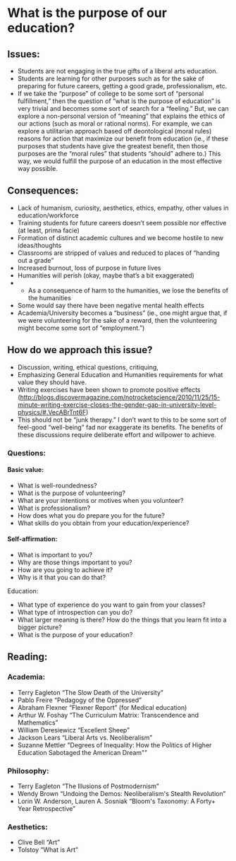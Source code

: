 # What is the purpose of our education?

## Issues:
+ Students are not engaging in the true gifts of a liberal arts education.
+ Students are learning for other purposes such as for the sake of preparing for future careers, getting a good grade, professionalism, etc.
+ If we take the “purpose” of college to be some sort of “personal fulfillment,” then the question of “what is the purpose of education” is very trivial and becomes some sort of search for a “feeling.” But, we can explore a non-personal version of “meaning” that explains the ethics of our actions (such as moral or rational norms). For example, we can explore a utilitarian approach based off deontological (moral rules) reasons for action that maximize our benefit from education (ie., if these purposes that students have give the greatest benefit, then those purposes are the “moral rules” that students “should” adhere to.) This way, we would fulfill the purpose of an education in the most effective way possible.

## Consequences:
+ Lack of humanism, curiosity, aesthetics, ethics, empathy, other values in education/workforce
+ Training students for future careers doesn’t seem possible nor effective (at least, prima facie)
+ Formation of distinct academic cultures and we become hostile to new ideas/thoughts
+ Classrooms are stripped of values and reduced to places of “handing out a grade”
+ Increased burnout, loss of purpose in future lives
+ Humanities will perish (okay, maybe that’s a bit exaggerated)
+ + As a consequence of harm to the humanities, we lose the benefits of the humanities
+ Some would say there have been negative mental health effects
+ Academia/University becomes a “business” (ie., one might argue that, if we were volunteering for the sake of a reward, then the volunteering might become some sort of “employment.”)

## How do we approach this issue?
+ Discussion, writing, ethical questions, critiquing,
+ Emphasizing General Education and Humanities requirements for what value they should have.
+ Writing exercises have been shown to promote positive effects (http://blogs.discovermagazine.com/notrocketscience/2010/11/25/15-minute-writing-exercise-closes-the-gender-gap-in-university-level-physics/#.VecABrTnt6F)
+ This should not be “junk therapy.” I don’t want to this to be some sort of feel-good “well-being” fad nor exaggerate its benefits. The benefits of these discussions require deliberate effort and willpower to achieve.

### Questions:
#### Basic value:
+ What is well-roundedness?
+ What is the purpose of volunteering?
+ What are your intentions or motives when you volunteer?
+ What is professionalism?
+ How does what you do prepare you for the future?
+ What skills do you obtain from your education/experience?

#### Self-affirmation:
+ What is important to you?
+ Why are those things important to you?
+ How are you going to achieve it?
+ Why is it that you can do that?

Education:
+ What type of experience do you want to gain from your classes?
+ What type of introspection can you do?
+ What larger meaning is there? How do the things that you learn fit into a bigger picture?
+ What is the purpose of your education?

## Reading:
###  Academia:
+ Terry Eagleton “The Slow Death of the University”
+ Pablo Freire “Pedagogy of the Oppressed”
+ Abraham Flexner “Flexner Report” (for Medical education)
+ Arthur W. Foshay “The Curriculum Matrix: Transcendence and Mathematics”
+ William Deresiewicz “Excellent Sheep”
+ Jackson Lears “Liberal Arts vs. Neoliberalism”
+ Suzanne Mettler "Degrees of Inequality: How the Politics of Higher Education Sabotaged the American Dream""

### Philosophy:
+ Terry Eagleton “The Illusions of Postmodernism”
+ Wendy Brown “Undoing the Demos: Neoliberalism's Stealth Revolution”
+ Lorin W. Anderson, Lauren A. Sosniak “Bloom's Taxonomy: A Forty+ Year Retrospective”

### Aesthetics:
+ Clive Bell “Art”
+ Tolstoy “What is Art”
